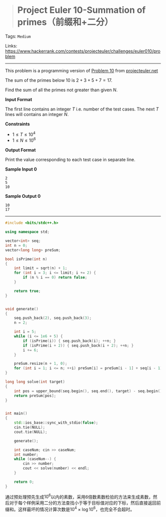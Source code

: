 > # Project Euler 10-Summation of primes（前缀和+二分）

Tags: `Medium`

Links: https://www.hackerrank.com/contests/projecteuler/challenges/euler010/problem

-----

This problem is a programming version of [Problem 10](https://projecteuler.net/problem=10) from [projecteuler.net](https://projecteuler.net/)

The sum of the primes below $10$ is $2+3+5+7=17$.

Find the sum of all the primes not greater than given $N$.

**Input Format**

The first line contains an integer $T$ i.e. number of the test cases.
The next $T$ lines will contains an integer $N$.

**Constraints**

* $1 \leq T \leq 10^4$
* $1 \leq N \leq 10^6$

**Output Format**

Print the value corresponding to each test case in separate line.

**Sample Input 0**

```
2
5
10
```

**Sample Output 0**

```
10
17
```

------

```c++
#include <bits/stdc++.h>

using namespace std;

vector<int> seq;
int n = 0;
vector<long long> preSum;

bool isPrime(int n)
{
    int limit = sqrt(n) + 1;
    for (int i = 3; i <= limit; i += 2) {
        if (n % i == 0) return false;
    }

    return true;
}


void generate()
{
    seq.push_back(2), seq.push_back(3);
    n = 2;

    int i = 5;
    while (i <= 1e6 + 5) {
        if (isPrime(i)) { seq.push_back(i); ++n; }
        if (isPrime(i + 2)) { seq.push_back(i + 2); ++n; }
        i += 6;
    }

    preSum.resize(n + 1, 0);
    for (int i = 1; i <= n; ++i) preSum[i] = preSum[i - 1] + seq[i - 1];
}

long long solve(int target)
{
    int pos = upper_bound(seq.begin(), seq.end(), target) - seq.begin();
    return preSum[pos];    
}


int main()
{
    std::ios_base::sync_with_stdio(false);
    cin.tie(NULL);
    cout.tie(NULL);

    generate();

    int caseNum; cin >> caseNum;
    int number;
    while (caseNum--) {
        cin >> number;
        cout << solve(number) << endl; 
    }

    return 0;
}
```

通过预处理预先生成$10^6$以内的素数，采用6倍数素数检验的方法来生成素数，然后对于每个样例采用二分的方法查找小于等于目标值对应的下标，然后直接返回前缀和。这样最坏的情况计算次数是$10^4 \times \log{10^6}$，也完全不会超时。